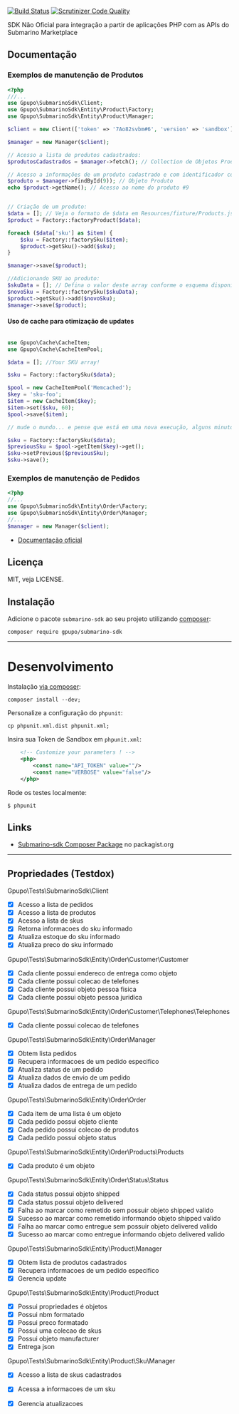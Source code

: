 [![Build Status](https://secure.travis-ci.org/gpupo/submarino-sdk.png?branch=master)](http://travis-ci.org/gpupo/submarino-sdk)
[![Scrutinizer Code Quality](https://scrutinizer-ci.com/g/gpupo/submarino-sdk/badges/quality-score.png?b=master)](https://scrutinizer-ci.com/g/gpupo/submarino-sdk/?branch=master)

SDK Não Oficial para integração a partir de aplicações PHP com as APIs do Submarino Marketplace

## Documentação

### Exemplos de manutenção de Produtos

```PHP
<?php
///...
use Gpupo\SubmarinoSdk\Client;
use Gpupo\SubmarinoSdk\Entity\Product\Factory;
use Gpupo\SubmarinoSdk\Entity\Product\Manager;

$client = new Client(['token' => '7Ao82svbm#6', 'version' => 'sandbox']);

$manager = new Manager($client);

// Acesso a lista de produtos cadastrados:
$produtosCadastrados = $manager->fetch(); // Collection de Objetos Product

// Acesso a informações de um produto cadastrado e com identificador conhecido:
$produto = $manager->findById(9)); // Objeto Produto
echo $product->getName(); // Acesso ao nome do produto #9


// Criação de um produto:
$data = []; // Veja o formato de $data em Resources/fixture/Products.json
$product = Factory::factoryProduct($data);

foreach ($data['sku'] as $item) {
    $sku = Factory::factorySku($item);
    $product->getSku()->add($sku);
}

$manager->save($product);

//Adicionando SKU ao produto:
$skuData = []; // Defina o valor deste array conforme o esquema disponível em Resources/
$novoSku = Factory::factorySku($skuData);
$product->getSku()->add($novoSku);
$manager->save($product);


```

#### Uso de cache para otimização de updates

```php

use Gpupo\Cache\CacheItem;
use Gpupo\Cache\CacheItemPool;

$data = []; //Your SKU array!

$sku = Factory::factorySku($data);

$pool = new CacheItemPool('Memcached');
$key = 'sku-foo';
$item = new CacheItem($key);
$item->set($sku, 60);
$pool->save($item);

// mude o mundo... e pense que está em uma nova execução, alguns minutos depois ...

$sku = Factory::factorySku($data);
$previousSku = $pool->getItem($key)->get();
$sku->setPrevious($previousSku);
$sku->save();

```




### Exemplos de manutenção de Pedidos

```PHP
<?php
//...
use Gpupo\SubmarinoSdk\Entity\Order\Factory;
use Gpupo\SubmarinoSdk\Entity\Order\Manager;
//...
$manager = new Manager($client);

```

* [Documentação oficial](https://api-sandbox.bonmarketplace.com.br/docs/)

## Licença

MIT, veja LICENSE.


## Instalação

Adicione o pacote ``submarino-sdk`` ao seu projeto utilizando [composer](http://getcomposer.org):

    composer require gpupo/submarino-sdk

---

# Desenvolvimento

Instalação [via composer](http://getcomposer.org):

	composer install --dev;

Personalize a configuração do ``phpunit``:

    cp phpunit.xml.dist phpunit.xml;

Insira sua Token de Sandbox em ``phpunit.xml``:

```XML
    <!-- Customize your parameters ! -->
    <php>
        <const name="API_TOKEN" value=""/>
        <const name="VERBOSE" value="false"/>
    </php>
```

Rode os testes localmente:

    $ phpunit
  

## Links

* [Submarino-sdk Composer Package](https://packagist.org/packages/gpupo/submarino-sdk) no packagist.org

---

## Propriedades (Testdox)

<!--
phpunit --tesdox | grep -vi php |  sed "s/.*\[/-&/" | sed 's/.*Gpupo.*/&\'$'\n/g' | sed 's/.*Gpupo.*/&\'$'\n/g' 
-->

Gpupo\Tests\SubmarinoSdk\Client

- [x] Acesso a lista de pedidos
- [x] Acesso a lista de produtos
- [x] Acesso a lista de skus
- [x] Retorna informacoes do sku informado
- [x] Atualiza estoque do sku informado
- [x] Atualiza preco do sku informado

Gpupo\Tests\SubmarinoSdk\Entity\Order\Customer\Customer

- [x] Cada cliente possui endereco de entrega como objeto
- [x] Cada cliente possui colecao de telefones
- [x] Cada cliente possui objeto pessoa fisica
- [x] Cada cliente possui objeto pessoa juridica

Gpupo\Tests\SubmarinoSdk\Entity\Order\Customer\Telephones\Telephones

- [x] Cada cliente possui colecao de telefones

Gpupo\Tests\SubmarinoSdk\Entity\Order\Manager

- [x] Obtem lista pedidos
- [x] Recupera informacoes de um pedido especifico
- [x] Atualiza status de um pedido
- [x] Atualiza dados de envio de um pedido
- [x] Atualiza dados de entrega de um pedido

Gpupo\Tests\SubmarinoSdk\Entity\Order\Order

- [x] Cada item de uma lista é um objeto
- [x] Cada pedido possui objeto cliente
- [x] Cada pedido possui colecao de produtos
- [x] Cada pedido possui objeto status

Gpupo\Tests\SubmarinoSdk\Entity\Order\Products\Products

- [x] Cada produto é um objeto

Gpupo\Tests\SubmarinoSdk\Entity\Order\Status\Status

- [x] Cada status possui objeto shipped
- [x] Cada status possui objeto delivered
- [x] Falha ao marcar como remetido sem possuir objeto shipped valido
- [x] Sucesso ao marcar como remetido informando objeto shipped valido
- [x] Falha ao marcar como entregue sem possuir objeto delivered valido
- [x] Sucesso ao marcar como entregue informando objeto delivered valido

Gpupo\Tests\SubmarinoSdk\Entity\Product\Manager

- [x] Obtem lista de produtos cadastrados
- [x] Recupera informacoes de um pedido especifico
- [x] Gerencia update

Gpupo\Tests\SubmarinoSdk\Entity\Product\Product

- [x] Possui propriedades é objetos
- [x] Possui nbm formatado
- [x] Possui preco formatado
- [x] Possui uma colecao de skus
- [x] Possui objeto manufacturer
- [x] Entrega json

Gpupo\Tests\SubmarinoSdk\Entity\Product\Sku\Manager

- [x] Acesso a lista de skus cadastrados
- [x] Acessa a informacoes de um sku
- [x] Gerencia atualizacoes

